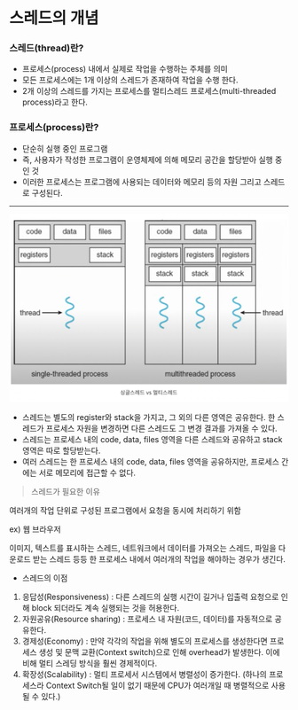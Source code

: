 # 스레드의 개념

### 스레드(thread)란?

- 프로세스(process) 내에서 실제로 작업을 수행하는 주체를 의미
- 모든 프로세스에는 1개 이상의 스레드가 존재하여 작업을 수행 한다.
- 2개 이상의 스레드를 가지는 프로세스를 멀티스레드 프로세스(multi-threaded process)라고 한다.

### 프로세스(process)란?

- 단순히 실행 중인 프로그램
- 즉, 사용자가 작성한 프로그램이 운영체제에 의해 메모리 공간을 할당받아 실행 중인 것
- 이러한 프로세스는 프로그램에 사용되는 데이터와 메모리 등의 자원 그리고 스레드로 구성된다.

---

![싱글스레드 vs 멀티스레드](/CS/image/thread.png)

- 스레드는 별도의 register와 stack을 가지고, 그 외의 다른 영역은 공유한다. 한 스레드가 프로세스 자원을 변경하면 다른 스레드도 그 변경 결과를 가져올 수 있다.
- 스레드는 프로세스 내의 code, data, files 영역을 다른 스레드와 공유하고 stack 영역은 따로 할당받는다.
- 여러 스레드는 한 프로세스 내의 code, data, files 영역을 공유하지만, 프로세스 간에는 서로 메모리에 접근할 수 없다.

> 스레드가 필요한 이유

여러개의 작업 단위로 구성된 프로그램에서 요청을 동시에 처리하기 위함

ex) 웹 브라우저

이미지, 텍스트를 표시하는 스레드, 네트워크에서 데이터를 가져오는 스레드, 파일을 다운로드 받는 스레드 등등 한 프로세스 내에서 여러개의 작업을 해야하는 경우가 생긴다.

- 스레드의 이점

1. 응답성(Responsiveness) : 다른 스레드의 실행 시간이 길거나 입출력 요청으로 인해 block 되더라도 계속 실행되는 것을 허용한다.
2. 자원공유(Resource sharing) : 프로세스 내 자원(코드, 데이터)를 자동적으로 공유한다.
3. 경제성(Economy) : 만약 각각의 작업을 위해 별도의 프로세스를 생성한다면 프로세스 생성 및 문맥 교환(Context switch)으로 인해 overhead가 발생한다. 이에 비해 멀티 스레딩 방식을 훨씬 경제적이다.
4. 확장성(Scalability) : 멀티 프로세서 시스템에서 병렬성이 증가한다. (하나의 프로세스라 Context Switch될 일이 없기 때문에 CPU가 여러개일 때 병렬적으로 사용될 수 있다.)
